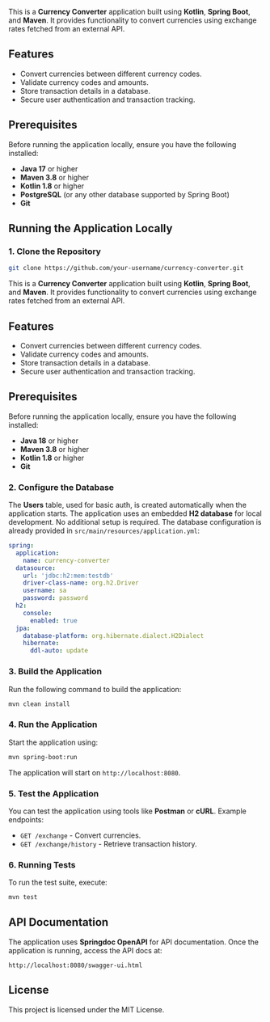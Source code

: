 This is a **Currency Converter** application built using **Kotlin**, **Spring Boot**, and **Maven**. It provides functionality to convert currencies using exchange rates fetched from an external API.

## Features
- Convert currencies between different currency codes.
- Validate currency codes and amounts.
- Store transaction details in a database.
- Secure user authentication and transaction tracking.

## Prerequisites
Before running the application locally, ensure you have the following installed:
- **Java 17** or higher
- **Maven 3.8** or higher
- **Kotlin 1.8** or higher
- **PostgreSQL** (or any other database supported by Spring Boot)
- **Git**

## Running the Application Locally

### 1. Clone the Repository
```bash
git clone https://github.com/your-username/currency-converter.git
```

This is a **Currency Converter** application built using **Kotlin**, **Spring Boot**, and **Maven**. It provides functionality to convert currencies using exchange rates fetched from an external API.

## Features
- Convert currencies between different currency codes.
- Validate currency codes and amounts.
- Store transaction details in a database.
- Secure user authentication and transaction tracking.

## Prerequisites
Before running the application locally, ensure you have the following installed:
- **Java 18** or higher
- **Maven 3.8** or higher
- **Kotlin 1.8** or higher
- **Git**

### 2. Configure the Database
The **Users** table, used for basic auth, is created automatically when the application starts. The application uses an embedded **H2 database** for local development. No additional setup is required. The database configuration is already provided in `src/main/resources/application.yml`:
  
```yaml
spring:
  application:
    name: currency-converter
  datasource:
    url: 'jdbc:h2:mem:testdb'
    driver-class-name: org.h2.Driver
    username: sa
    password: password
  h2:
    console:
      enabled: true
  jpa:
    database-platform: org.hibernate.dialect.H2Dialect
    hibernate:
      ddl-auto: update
```

### 3. Build the Application
Run the following command to build the application:
```bash
mvn clean install
```

### 4. Run the Application
Start the application using:
```bash
mvn spring-boot:run
```

The application will start on `http://localhost:8080`.

### 5. Test the Application
You can test the application using tools like **Postman** or **cURL**. Example endpoints:
- `GET /exchange` - Convert currencies.
- `GET /exchange/history` - Retrieve transaction history.

### 6. Running Tests
To run the test suite, execute:
```bash
mvn test
```
## API Documentation
The application uses **Springdoc OpenAPI** for API documentation. Once the application is running, access the API docs at:
```
http://localhost:8080/swagger-ui.html
```

## License
This project is licensed under the MIT License.